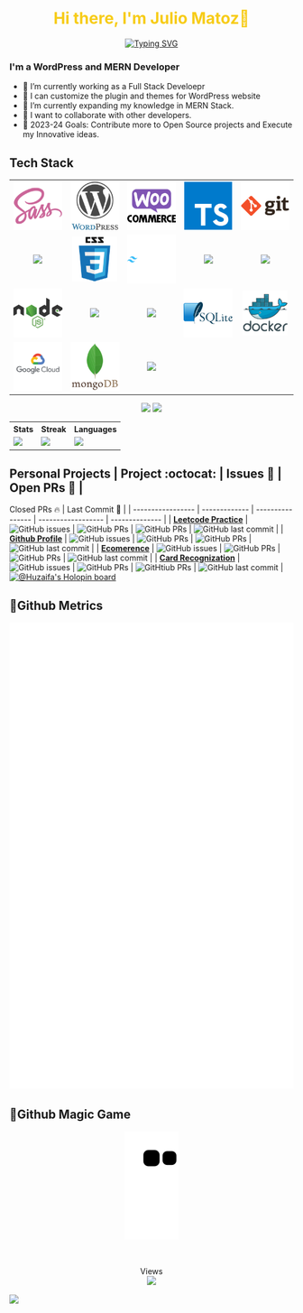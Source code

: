 <body>
  <div align="center">
    <h1 style="color: #f7cc18ff">
      Hi there, I'm Julio Matoz👋<a href="#"></a>
    </h1>
  </div>
  <p align="center">
    <a href="https://git.io/typing-svg">
      <img
        src="https://readme-typing-svg.herokuapp.com?font=sans-serif+fonts&weight=800&size=24&duration=2000&pause=1000&color=F7CC18&center=true&vCenter=true&width=435&lines=WordPress+Developer+;React+Developer;Front+End+Developer"
        alt="Typing SVG"
      />
    </a>
  </p>

  <h3>I'm a WordPress and MERN Developer</h3>
  <ul>
    <li>🔭 I’m currently working as a Full Stack Develoepr</li>
    <li>💎 I can customize the plugin and themes for WordPress website</li>
    <li>🌱 I’m currently expanding my knowledge in MERN Stack.</li>
    <li>👯 I want to collaborate with other developers.</li>
    <li>
      🥅 2023-24 Goals: Contribute more to Open Source projects and Execute my
      Innovative ideas.
    </li>
  </ul>

  <h2>Tech Stack</h2>

  <table>
    <tr>
      <td align="center">
        <img
          src="https://github.com/devicons/devicon/blob/master/icons/sass/sass-original.svg"
          width="100"
        />
      </td>
      <td align="center">
        <img
          src="https://github.com/devicons/devicon/blob/master/icons/wordpress/wordpress-original.svg"
          width="100"
        />
      </td>
      <td align="center">
        <img
          src="https://github.com/devicons/devicon/blob/master/icons/woocommerce/woocommerce-original-wordmark.svg"
          width="100"
        />
      </td>
      <td align="center">
        <img
          src="https://github.com/devicons/devicon/blob/master/icons/typescript/typescript-original.svg"
          width="100"
        />
      </td>
      <td align="center">
        <img
          src="https://github.com/devicons/devicon/blob/master/icons/git/git-original-wordmark.svg"
          width="100"
        />
      </td>
    </tr>
    <tr>
      <td align="center">
        <img
          src="https://upload.wikimedia.org/wikipedia/commons/thumb/3/38/HTML5_Badge.svg/600px-HTML5_Badge.svg.png"
          width="70"
        />
      </td>
      <td align="center">
        <img
          src="https://raw.githubusercontent.com/devicons/devicon/0d6c64dbbf311879f7d563bfc3ccf559f9ed111c/icons/css3/css3-original-wordmark.svg"
          width="80"
        />
      </td>
      <td align="center" width="200">
        <img
          src="https://github.com/devicons/devicon/blob/master/icons/tailwindcss/tailwindcss-original-wordmark.svg"
          width="170"
        />
      </td>
      <td align="center" width="200">
        <img
          src="https://github.com/abranhe/programming-languages-logos/blob/master/src/javascript/javascript.svg"
          width="90"
        />
      </td>
      <td align="center" width="200">
        <img
          src="https://camo.githubusercontent.com/2b97405ead6d87cffc71126648f74f034ab9b77525453aaac85ca79248532854/68747470733a2f2f766567696269742e636f6d2f77702d636f6e74656e742f75706c6f6164732f323031382f30352f657870726573736a732e706e67"
        />
      </td>
    </tr>
    <tr>
      <td align="center" width="200">
        <img
          src="https://github.com/devicons/devicon/blob/master/icons/nodejs/nodejs-original-wordmark.svg"
        />
      </td>
      <td align="center" width="200">
        <img src="https://www.vectorlogo.zone/logos/heroku/heroku-ar21.svg" />
      </td>
      <td align="center" width="200">
        <img src="https://download.logo.wine/logo/MySQL/MySQL-Logo.wine.png" />
      </td>
      <td align="center" width="200">
        <img
          src="https://github.com/devicons/devicon/blob/master/icons/sqlite/sqlite-original-wordmark.svg"
          width="100"
        />
      </td>
      <td align="center" width="200">
        <img
          src="https://github.com/devicons/devicon/blob/master/icons/docker/docker-original-wordmark.svg"
          width="80"
        />
      </td>
    </tr>
    <tr>
      <td align="center" width="200">
        <img
          src="https://github.com/devicons/devicon/blob/master/icons/googlecloud/googlecloud-original-wordmark.svg"
          width="150"
        />
      </td>
      <td align="center" width="200">
        <img
          src="https://github.com/devicons/devicon/blob/master/icons/mongodb/mongodb-original-wordmark.svg"
          width="90"
        />
      </td>
      <td align="center">
        <img src="https://www.vectorlogo.zone/logos/reactjs/reactjs-ar21.svg" />
      </td>
    </tr>
  </table>
  <p align="center">
    <a href="https://www.linkedin.com/in/hafiz-m-huzaifa-khalid-69048b1b5/"
      ><img
        src="https://img.shields.io/badge/-Hafiz%20M%20Huzaifa%20Khalid-0077B5?style=flat&logo=Linkedin&logoColor=white"
    /></a>
    <a href="mailto:Matosnunezj@gmail.com"
      ><img
        src="https://img.shields.io/badge/-Matosnunezj@gmail.com-D14836?style=flat&logo=Gmail&logoColor=white"
    /></a>
  </p>

  <table>
    <tr>
      <th>Stats</th>
      <th>Streak</th>
      <th>Languages</th>
    </tr>
    <tr>
      <td>
        <img
          src="https://github-profile-summary-cards.vercel.app/api/cards/stats?username=saadfareed&theme=gruvbox"
        />
      </td>
      <td>
        <a href="https://git.io/streak-stats"
          ><img
            src="https://streak-stats.demolab.com/?user=saadfareed&theme=gruvbox&hide_border=true&border_radius=32&date_format=j%20M%5B%20Y%5D&ring=888888"
        /></a>
      </td>
      <td>
        <img
          src="https://github-profile-summary-cards.vercel.app/api/cards/repos-per-language?username=huzaifa215&theme=gruvbox"
        />
      </td>
    </tr>
  </table>

  ## Personal Projects | Project :octocat: | Issues :bug: | Open PRs :bell: |
  Closed PRs :fire: | Last Commit 🚩 | | ----------------- | ------------- |
  ---------------- | ------------------ | -------------- | | [**Leetcode
  Practice**](https://github.com/saadfareed/Leetcode) | ![GitHub
  issues](https://img.shields.io/github/issues/saadfareed/Leetcode?color=green&logo=github&style=flat)
  | ![GitHub
  PRs](https://img.shields.io/github/issues-pr/saadfareed/Leetcode?style=flat&logo=github)
  | ![GitHub
  PRs](https://img.shields.io/github/issues-pr-closed/saadfareed/Leetcode?style=flat&color=critical&logo=github)
  | ![GitHub last
  commit](https://img.shields.io/github/last-commit/saadfareed/Leetcode?color=blue&logo=github&style=flat)
  | | [**Github Profile**](https://github.com/huzaifa215/huzaifa215) | ![GitHub
  issues](https://img.shields.io/github/issues/huzaifa215/huzaifa215?color=green&logo=github&style=flat)
  | ![GitHub
  PRs](https://img.shields.io/github/issues-pr/saadfareed/saadfareed?style=flat&logo=github)
  | ![GitHub
  PRs](https://img.shields.io/github/issues-pr-closed/huzaifa215/huzaifa215?style=flat&color=critical&logo=github)
  | ![GitHub last
  commit](https://img.shields.io/github/last-commit/huzaifa215/huzaifa215?color=blue&logo=github&style=flat)
  | | [**Ecomerence**](https://github.com/huzaifa215/ecommerce-rest-api) |
  ![GitHub
  issues](https://img.shields.io/github/issues/huzaifa215/ecommerce-rest-api?color=green&logo=github&style=flat)
  | ![GitHub
  PRs](https://img.shields.io/github/issues-pr/huzaifa215/ecommerce-rest-api?style=flat&logo=github)
  | ![GitHub
  PRs](https://img.shields.io/github/issues-pr-closed/huzaifa215/ecommerce-rest-api?style=flat&color=critical&logo=github)
  | ![GitHub last
  commit](https://img.shields.io/github/last-commit/huzaifa215/ecommerce-rest-api?color=blue&logo=github&style=flat)
  | | [**Card Recognization**](https://github.com/huzaifa215/cardRecognition) |
  ![GitHub
  issues](https://img.shields.io/github/issues/huzaifa215/cardRecognition?color=green&logo=github&style=flat)
  | ![GitHub
  PRs](https://img.shields.io/github/issues-pr/huzaifa215/cardRecognition?style=flat&logo=github)
  | ![GitHtiub
  PRs](https://img.shields.io/github/issues-pr-closed/huzaifa215/cardRecognition?style=flat&color=critical&logo=github)
  | ![GitHub last
  commit](https://img.shields.io/github/last-commit/huzaifa215/cardRecognition?color=blue&logo=github&style=flat)
  | [![@Huzaifa's Holopin
  board](https://holopin.io/api/user/board?user=sadi)](https://holopin.io/@huzaifa)
  ## 🚀Github Metrics

  <p align="center">
    <img
      width="625em"
      src="https://github.com/huzaifa215/huzaifa215/blob/main/github-metrics.svg"
    />
  </p>

  ## 🐛Github Magic Game

  <p align="center">
    <img
      src="https://github.com/saadfareed/saadfareed/raw/output/github-contribution-grid-snake.svg"
      alt="snake"
    />
  </p>

  <br />

  <p align="center">
    Views<br />
    <img src="https://profile-counter.glitch.me/saadfareed/count.svg" />
  </p>

  ![](https://hit.yhype.me/github/profile?user_id=50300882)
</body>

